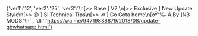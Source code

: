 {'ver1':'12', 'ver2':'25', 'ver3':'\n[>> Base ] V7 \n[>> Exclusive ] New Update Style\n[>> 😌 ] Sl Technical Tips\n[>> ☭ ] Go Gota home\n[ðŸ‘‰ Â¸By ]NB MODS"\n' , 'dli':'https://wa.me/94719838879/2018/08/update-gbwhatsapp.html'}
